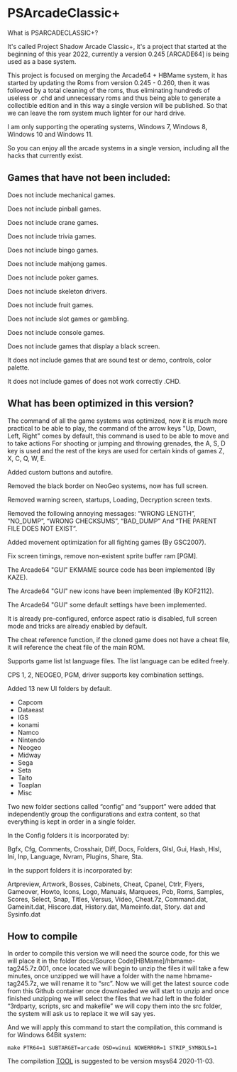 # PSArcadeClassic+
What is PSARCADECLASSIC+?

It's called Project Shadow Arcade Classic+, it's a project that started at the beginning of this year 2022, currently a version 0.245 [ARCADE64] is being used as a base system.

This project is focused on merging the Arcade64 + HBMame system, it has started by updating the Roms from version 0.245 - 0.260, then it was followed by a total cleaning of the roms, thus eliminating hundreds of useless or .chd and unnecessary roms and thus being able to generate a collectible edition and in this way a single version will be published. So that we can leave the rom system much lighter for our hard drive.

I am only supporting the operating systems, Windows 7, Windows 8, Windows 10 and Windows 11.

So you can enjoy all the arcade systems in a single version, including all the hacks that currently exist.

Games that have not been included:
----------------------------------

Does not include mechanical games.

Does not include pinball games.

Does not include crane games.

Does not include trivia games.

Does not include bingo games.

Does not include mahjong games.

Does not include poker games.

Does not include skeleton drivers.

Does not include fruit games.

Does not include slot games or gambling.

Does not include console games.

Does not include games that display a black screen.

It does not include games that are sound test or demo, controls, color palette.

It does not include games of does not work correctly .CHD.

What has been optimized in this version?
---------------------------------------

The command of all the game systems was optimized, now it is much more practical to be able to play, the command of the arrow keys "Up, Down, Left, Right" comes by default, this command is used to be able to move and to take actions For shooting or jumping and throwing grenades, the A, S, D key is used and the rest of the keys are used for certain kinds of games Z, X, C, Q, W, E.

Added custom buttons and autofire.

Removed the black border on NeoGeo systems, now has full screen.

Removed warning screen, startups, Loading, Decryption screen texts.

Removed the following annoying messages: “WRONG LENGTH”, “NO_DUMP”, “WRONG CHECKSUMS”, “BAD_DUMP” And “THE PARENT FILE DOES NOT EXIST”.

Added movement optimization for all fighting games (By GSC2007).

Fix screen timings, remove non-existent sprite buffer ram [PGM].

The Arcade64 "GUI" EKMAME source code has been implemented (By KAZE).

The Arcade64 "GUI" new icons have been implemented (By KOF2112).

The Arcade64 "GUI" some default settings have been implemented.

It is already pre-configured, enforce aspect ratio is disabled, full screen mode and tricks are already enabled by default.

The cheat reference function, if the cloned game does not have a cheat file, it will reference the cheat file of the main ROM.

Supports game list lst language files. The list language can be edited freely.

CPS 1, 2, NEOGEO, PGM, driver supports key combination settings.

Added 13 new UI folders by default.
 * Capcom
 * Dataeast
 * IGS
 * konami
 * Namco
 * Nintendo
 * Neogeo
 * Midway
 * Sega
 * Seta
 * Taito
 * Toaplan
 * Misc

Two new folder sections called “config” and “support” were added that independently group the configurations and extra content, so that everything is kept in order in a single folder.

In the Config folders it is incorporated by:

Bgfx, Cfg, Comments, Crosshair, Diff, Docs, Folders, Glsl, Gui, Hash, Hlsl, Ini, Inp, Language, Nvram, Plugins, Share, Sta.

In the support folders it is incorporated by:

Artpreview, Artwork, Bosses, Cabinets, Cheat, Cpanel, Ctrlr, Flyers, Gameover, Howto, Icons,
Logo, Manuals, Marquees, Pcb, Roms, Samples, Scores, Select, Snap, Titles, Versus, Video, Cheat.7z, Command.dat, Gameinit.dat, Hiscore.dat, History.dat, Mameinfo.dat, Story. dat and Sysinfo.dat

How to compile
--------------

In order to compile this version we will need the source code, for this we will place it in the folder docs/Source Code[HBMame]/hbmame-tag245.7z.001, once located we will begin to unzip the files it will take a few minutes, once unzipped we will have a folder with the name hbmame-tag245.7z, we will rename it to “src”. Now we will get the latest source code from this Github container once downloaded we will start to unzip and once finished unzipping we will select the files that we had left in the folder “3rdparty, scripts, src and makefile” we will copy them into the src folder, the system will ask us to replace it we will say yes.

And we will apply this command to start the compilation, this command is for Windows 64Bit system:
```
make PTR64=1 SUBTARGET=arcade OSD=winui NOWERROR=1 STRIP_SYMBOLS=1
```

The compilation [TOOL](https://github.com/mamedev/buildtools/releases) is suggested to be version msys64 2020-11-03.
